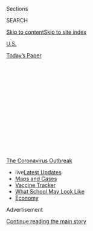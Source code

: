 <div id="app">

<div id="standalone-header">

<div class="interactive-masthead NYTAppHideMasthead css-qz70u6 e1suatyy0">

<div class="section css-ui9rw0 e1suatyy2">

<div class="css-eph4ug er09x8g0">

<div class="css-6n7j50">

</div>

<span class="css-1dv1kvn">Sections</span>

<div class="css-10488qs">

<span class="css-1dv1kvn">SEARCH</span>

</div>

[Skip to content](#site-content)[Skip to site
index](#site-index)

</div>

<div id="masthead-section-label" class="css-1wr3we4 eaxe0e00">

[U.S.](https://www.nytimes.com/section/us)

</div>

<div class="css-10698na e1huz5gh0">

</div>

</div>

<div id="masthead-bar-one" class="section hasLinks css-15hmgas e1csuq9d3">

<div class="css-uqyvli e1csuq9d0">

</div>

<div class="css-1uqjmks e1csuq9d1">

</div>

<div class="css-9e9ivx">

[](https://myaccount.nytimes.com/auth/login?response_type=cookie&client_id=vi)

</div>

<div class="css-1bvtpon e1csuq9d2">

[Today’s
Paper](https://www.nytimes.com/section/todayspaper)

</div>

</div>

</div>

<div class="css-1aor85t" style="opacity:0.000000001;z-index:-1;visibility:hidden">

<div class="css-1hqnpie">

<div class="css-epjblv">

<span class="css-17xtcya">[U.S.](/section/us)</span><span class="css-x15j1o">|</span><span class="css-fwqvlz">Where
America Didn’t Stay Home Even as the Virus
Spread</span>

</div>

<div class="css-k008qs">

<div class="css-1iwv8en">

<span class="css-18z7m18"></span>

<div>

</div>

</div>

<span class="css-1n6z4y">https://nyti.ms/3aAql0E</span>

<div class="css-1705lsu">

<div class="css-4xjgmj">

<div class="css-4skfbu" data-role="toolbar" data-aria-label="Social Media Share buttons, Save button, and Comments Panel with current comment count" data-testid="share-tools">

  - 
  - 
  - 
  - 
    
    <div class="css-6n7j50">
    
    </div>

  - 
  - 

</div>

</div>

</div>

</div>

</div>

</div>

<div id="NYT_TOP_BANNER_REGION" class="css-mij9hh">

<div>

<div id="styln-prism-menu-1592847958612" class="section interactive-content interactive-size-medium css-1xxkt5x">

<div class="css-17ih8de interactive-body">

<div id="scroll-container" class="css-1gj85ro">

[<span class="styln-title-wrap"><span class="css-1pje3qr">The
Coronavirus</span><span class="css-1pje3qr">
Outbreak</span></span>](https://www.nytimes.com/news-event/coronavirus?action=click&pgtype=Article&state=default&region=TOP_BANNER&context=storylines_menu)

  - <span class="css-kqxiym" data-emphasize="true">live</span>[Latest
    Updates](https://www.nytimes.com/2020/08/02/world/coronavirus-updates.html?action=click&pgtype=Article&state=default&region=TOP_BANNER&context=storylines_menu)
  - [Maps and
    Cases](https://www.nytimes.com/interactive/2020/us/coronavirus-us-cases.html?action=click&pgtype=Article&state=default&region=TOP_BANNER&context=storylines_menu)
  - [Vaccine
    Tracker](https://www.nytimes.com/interactive/2020/science/coronavirus-vaccine-tracker.html?action=click&pgtype=Article&state=default&region=TOP_BANNER&context=storylines_menu)
  - [What School May Look
    Like](https://www.nytimes.com/interactive/2020/07/29/us/schools-reopening-coronavirus.html?action=click&pgtype=Article&state=default&region=TOP_BANNER&context=storylines_menu)
  - [Economy](https://www.nytimes.com/live/2020/07/31/business/stock-market-today-coronavirus?action=click&pgtype=Article&state=default&region=TOP_BANNER&context=storylines_menu)

</div>

</div>

</div>

</div>

</div>

<div id="top-wrapper" class="css-1sy8kpn">

<div id="top-slug" class="css-l9onyx">

Advertisement

</div>

[Continue reading the main
story](#after-top)

<div class="ad top-wrapper" style="text-align:center;height:100%;display:block;min-height:250px">

<div id="top" class="place-ad" data-position="top" data-size-key="top">

</div>

</div>

<div id="after-top">

</div>

</div>

<div class="css-11kjks6" data-role="region" data-aria-label="comments panel" tabindex="-1">

<div class="css-1h21wu5">

<div class="css-akb3vb">

<div>

<div class="css-1yip8nf">

## [Comments](#commentsContainer)

[Where America Didn’t Stay Home Even as the Virus Spread]()[Skip to
Comments]()

<div class="css-c32q7m">

The comments section is closed. To submit a letter to the editor for
publication, write to <letters@nytimes.com>.

</div>

</div>

<div class="css-1bxnhxc">

</div>

<div class="css-1yip8nf">

</div>

</div>

</div>

</div>

</div>

</div>

<div id="site-content" data-role="main">

# Where America Didn’t Stay Home Even as the Virus Spread

<div class="css-1vegfwe interactive-byline-container">

By [<span class="css-1baulvz" itemprop="name">James
Glanz</span>](https://www.nytimes.com/by/james-glanz),
[<span class="css-1baulvz" itemprop="name">Benedict
Carey</span>](https://www.nytimes.com/by/benedict-carey),
[<span class="css-1baulvz" itemprop="name">Josh
Holder</span>](https://www.nytimes.com/by/josh-holder),
[<span class="css-1baulvz" itemprop="name">Derek
Watkins</span>](https://www.nytimes.com/by/derek-watkins),
[<span class="css-1baulvz" itemprop="name">Jennifer
Valentino-DeVries</span>](https://www.nytimes.com/by/jennifer-valentino-devries),
[<span class="css-1baulvz" itemprop="name">Rick
Rojas</span>](https://www.nytimes.com/by/rick-rojas) and
[<span class="css-1baulvz last-byline" itemprop="name">Lauren
Leatherby</span>](https://www.nytimes.com/by/lauren-leatherby)April 2,
2020

</div>

<div id="interactive-standalone-sharetools" class="css-wkcogx">

<div>

<div class="interactive-sharetools css-9z2bwm" data-role="toolbar" data-aria-label="Social Media Share buttons, Save button, and Comments Panel with current comment count" data-testid="share-tools">

  - 
  - 
  - 
  - 
    
    <div class="css-6n7j50">
    
    </div>

  - *<span class="css-1dtr3u3">3</span>*

</div>

</div>

</div>

<div id="coronavirus-social-distancing" class="section interactive-standard interactive-content interactive-size-scoop css-uc81c" data-id="100000007067018">

<div class="css-17ih8de interactive-body">

<div class="g-story g-freebird g-max-limit" data-preview-slug="coronavirus-behavior-int">

<div class="g-asset g-graphic top g-asset-width-full" style="">

<div id="mobility-map-wrap">

<div id="mobility-map-shell">

</div>

<div class="overlay-shell">

<div id="g-mobility-overlay-box" class="ai2html">

<div id="g-mobility-overlay-Artboard_1" class="g-artboard" style="min-width: 750px;" data-aspect-ratio="1.594" data-min-width="750">

<div style="padding: 0 0 62.7451% 0;">

</div>

![](data:image/gif;base64,R0lGODlhCgAKAIAAAB8fHwAAACH5BAEAAAAALAAAAAAKAAoAAAIIhI+py+0PYysAOw==)

<div id="g-ai0-1" class="g-Layer_1 g-aiAbs" style="bottom:83.1122%;right:11.6795%;width:18.4996%;">

<span class="g-cstyle0">Outlined areas </span>had known stay-at-home
orders before March
27

</div>

</div>

<div id="g-mobility-overlay-720" class="g-artboard" style="min-width: 550px;max-width: 749px;max-height: 470px" data-aspect-ratio="1.594" data-min-width="550" data-max-width="749">

<div style="padding: 0 0 62.7451% 0;">

</div>

![](data:image/gif;base64,R0lGODlhCgAKAIAAAB8fHwAAACH5BAEAAAAALAAAAAAKAAoAAAIIhI+py+0PYysAOw==)

<div id="g-ai1-1" class="g-Layer_1 g-aiAbs" style="bottom:84.199%;right:8.1944%;width:27.9167%;">

<span class="g-cstyle0">Outlined areas </span>had known stay-at-home
orders before March
27

</div>

</div>

<div id="g-mobility-overlay-450" class="g-artboard" style="max-width: 549px;max-height: 344px" data-aspect-ratio="1.594" data-min-width="0" data-max-width="549">

<div style="padding: 0 0 62.7217% 0;">

</div>

![](data:image/gif;base64,R0lGODlhCgAKAIAAAB8fHwAAACH5BAEAAAAALAAAAAAKAAoAAAIIhI+py+0PYysAOw==)

<div id="g-ai2-1" class="g-Layer_1 g-aiAbs" style="top:76.7123%;left:1.721%;width:29.9335%;">

Known <span class="g-cstyle0">stay-at-home orders </span>before March
27

</div>

</div>

</div>

</div>

<div class="key-shell">

### Where people were still traveling

#### Percent change in average travel for the week of March 23, compared with travel before the coronavirus outbreak.

<div id="g-mobility-key-box" class="ai2html">

<div id="g-mobility-key-425" class="g-artboard" style="min-width: 310px;" data-aspect-ratio="7.117" data-min-width="310">

<div style="padding: 0 0 14.0515% 0;">

</div>

![](data:image/gif;base64,R0lGODlhCgAKAIAAAB8fHwAAACH5BAEAAAAALAAAAAAKAAoAAAIIhI+py+0PYysAOw==)

<div id="g-ai0-1" class="g-Layer_1 g-aiAbs g-aiPointText" style="top:28.6906%;margin-top:-8.2px;right:9.1031%;width:153px;">

Closer to normal
travel

</div>

<div id="g-ai0-2" class="g-Layer_1 g-aiAbs g-aiPointText" style="top:77.078%;margin-top:-8.2px;left:0%;width:71px;">

No
travel

</div>

<div id="g-ai0-3" class="g-Layer_1 g-aiAbs g-aiPointText" style="top:77.078%;margin-top:-8.2px;left:49.9164%;margin-left:-49.5px;width:99px;">

Half of
normal

</div>

<div id="g-ai0-4" class="g-Layer_1 g-aiAbs g-aiPointText" style="top:77.078%;margin-top:-8.2px;right:0.0262%;width:96px;">

Normal
travel

</div>

</div>

<div id="g-mobility-key-300" class="g-artboard" style="max-width: 309px;max-height: 78px" data-aspect-ratio="3.947" data-min-width="0" data-max-width="309">

<div style="padding: 0 0 25.3333% 0;">

</div>

![](data:image/gif;base64,R0lGODlhCgAKAIAAAB8fHwAAACH5BAEAAAAALAAAAAAKAAoAAAIIhI+py+0PYysAOw==)

<div id="g-ai1-1" class="g-Layer_1 g-aiAbs g-aiPointText" style="top:22.6286%;margin-top:-7.2px;right:9.4687%;width:143px;">

Closer to normal
travel

</div>

<div id="g-ai1-2" class="g-Layer_1 g-aiAbs g-aiPointText" style="top:60.826%;margin-top:-7.2px;left:0.1734%;width:68px;">

No
travel

</div>

<div id="g-ai1-3" class="g-Layer_1 g-aiAbs g-aiPointText" style="top:70.2997%;margin-top:-14.4px;left:50.07%;margin-left:-29px;width:58px;">

Half
of

normal

</div>

<div id="g-ai1-4" class="g-Layer_1 g-aiAbs g-aiPointText" style="top:60.826%;margin-top:-7.2px;right:0.4257%;width:90px;">

Normal travel

</div>

</div>

</div>

</div>

</div>

</div>

Stay-at-home orders have nearly halted travel for most Americans, but
people in Florida, the Southeast and other places that waited to enact
such orders have continued to travel widely, potentially exposing more
people as the coronavirus outbreak accelerates, according to an analysis
of cellphone location data by The New York Times.

The divide in travel patterns, based on anonymous cellphone data from 15
million people, suggests that Americans in wide swaths of the West,
Northeast and Midwest have complied with orders from state and local
officials to stay home. Disease experts who reviewed the results say
those reductions in travel — to less than a mile a day, on average, from
about five miles — may be enough to sharply curb the spread of the
coronavirus in those regions, at least for now.

“That’s huge,” said Aaron A. King, a University of Michigan professor
who studies the ecology of infectious disease. “By any measure this is a
massive change in behavior, and if we can make a similar reduction in
the number of contacts we make, every indication is that we can defeat
this epidemic.”

But not everybody has been staying home.

<div class="g-asset g-graphic graphic-bee" style="max-width: 1050px">

### Which counties reduced travel the most

<div id="chart-beeswarm-shell">

</div>

</div>

In areas where public officials have resisted or delayed stay-at-home
orders, people changed their habits far less. Though travel distances in
those places have fallen drastically, during the week of March 23 they
were still typically more than three times those in areas that had
imposed lockdown orders, the analysis shows.

A half-dozen of the most populous counties where residents were
traveling widely were in Florida, where Gov. Ron DeSantis resisted
calling for a statewide lockdown until April 1. People in Jacksonville,
Tampa, Daytona Beach, Lakeland and surrounding areas continued to travel
much more than people in other parts of the country, putting those areas
at a higher risk for outbreaks in the coming weeks.

<div class="g-asset g-graphic" style="max-width: 720px">

### Where people were still traveling the most on March 27

#### Counties above 500,000 people

<div id="heatmap">

<div id="heatmap-key">

<div class="h-key-text-wrapper">

<div class="h-key-text">

Less travel

</div>

<div class="h-key-text">

More

</div>

</div>

<div class="h-key-blocks-wrapper">

<div class="h-key-block">

</div>

</div>

</div>

County

</div>

</div>

</div>

</div>

</div>

</div>

</div>

Avg. travel

<div class="dates-wrapper">

<div class="th-date left">

Feb. 28

</div>

<div class="th-date travel">

Travel by day

</div>

<div class="th-date right">

Mar. 27

</div>

</div>

<div class="day-of-week-wrapper">

<div class="day-of-week">

F

</div>

<div class="day-of-week">

S

</div>

<div class="day-of-week">

S

</div>

<div class="day-of-week">

M

</div>

<div class="day-of-week">

T

</div>

<div class="day-of-week">

W

</div>

<div class="day-of-week">

T

</div>

<div class="day-of-week">

F

</div>

<div class="day-of-week">

S

</div>

<div class="day-of-week">

S

</div>

<div class="day-of-week">

M

</div>

<div class="day-of-week">

T

</div>

<div class="day-of-week">

W

</div>

<div class="day-of-week">

T

</div>

<div class="day-of-week">

F

</div>

<div class="day-of-week">

S

</div>

<div class="day-of-week">

S

</div>

<div class="day-of-week">

M

</div>

<div class="day-of-week">

T

</div>

<div class="day-of-week">

W

</div>

<div class="day-of-week">

T

</div>

<div class="day-of-week">

F

</div>

<div class="day-of-week">

S

</div>

<div class="day-of-week">

S

</div>

<div class="day-of-week">

M

</div>

<div class="day-of-week">

T

</div>

<div class="day-of-week">

W

</div>

<div class="day-of-week">

T

</div>

<div class="day-of-week">

F

</div>

</div>

In Jacksonville, the sheriff’s department had to send out officers over
the weekend to break up block parties. In Spartanburg, S.C., people were
still going to the hardware store to buy supplies for home-improvement
projects, and pictures from children's birthday parties and playdates
were being posted on Facebook. And along the shorelines in Florida and
Alabama, communities that rely on tourists to help drive the economy
instead looked with frustration at out-of-state license plates on the
street.

“I saw people this weekend shaking hands with each other,” Lenny Curry,
the mayor of Jacksonville, Florida’s largest city, told residents. “I
understand, maybe it's just habit. But we've got to stop, folks. We've
really got to stop this.”

The location data, from
[Cuebiq](https://www.cuebiq.com/visitation-insights-covid19/?utm_source=nyt&utm_medium=article&utm_campaign=organic),
a data intelligence firm, measures the range that people travel each
day. It cannot predict where outbreaks will spread, and it does not
track how many interactions people had while they were traveling. Not
all travel is problematic: A person driving for a few miles to pick up
groceries would not be violating stay-at-home orders. And people in
cities can infect others without traveling far.

But broadly higher levels of travel suggest more contact with others and
more chances to spread or contract the disease, researchers said.
Counties with lax travel policies risk not only becoming the next hot
spots of the disease, but also acting as reservoirs for the virus that
reignite infection in places that have tamped it down, they said.

Florida waited so long to shut down travel that it will struggle to
control local outbreaks even if people immediately change their behavior
significantly, said Thomas Hladish, an infectious disease modeler at the
University of Florida. People who now sequester themselves at home still
risk having brought the virus home to their families, he said.

"A lockdown order right now is not going to be a silver bullet with
containing this," Mr. Hladish said. "It will absolutely save lives. But
in order to really have a big effect with social-distancing measures,
you would have had to move it back in time.”

In Spartanburg, a city of 37,000 people in the northwest part of South
Carolina, the City Council delayed putting into place any official
order. "I'd like to see us wait at least another couple of weeks for
this discussion," one councilwoman, Ruth Littlejohn, said.

Erica Brown, another councilwoman in Spartanburg, has pushed for
enacting limits, saying they were necessary because issuing simple
cautions had not worked. “They're going about their days as if nothing
has changed,” she said of residents.

Ms. Brown acknowledged that the city — which has undergone an economic
rebirth in recent years — and particularly locally owned businesses,
would surely suffer by keeping people home. But she said she feared that
waiting any longer may mean devastation down the line.

“Now everyone is just trying to crawl their way back to the starting
line,” she said, “and we’re already behind in our response.”

On March 31, Gov. Henry McMaster of South Carolina issued an order
closing businesses deemed nonessential, including entertainment venues,
bingo halls, gyms and salons.

Other areas reduced travel weeks ago, the data show, especially in
California, New York and Washington, which were the first to experience
large outbreaks. Most people have essentially stopped traveling in those
places for weeks, the data show, a sign that they are taking the
measures seriously. Anthony S. Fauci, the nation’s leading infectious
disease expert, said on March 31 that changes in behavior were already
bringing down the level of new cases in those places.

<div class="g-asset g-graphic g-asset-width-full" style="">

<div id="threshold-map-wrap">

<div id="threshold-map-shell">

</div>

<div class="key-shell">

### When average distance traveled first fell below 2 miles

<div class="key">

<div class="pill pill-mar16">

By Mar. 16

</div>

<div class="pill pill-mar19">

Mar. 19

</div>

<div class="pill pill-mar24">

Mar. 24

</div>

<div class="pill pill-mar26">

Mar. 26

</div>

<div class="pillbreak">

 

</div>

<div class="pill pill-notby">

Not by Mar.
26

</div>

</div>

#### Data is through March 26. Only weekdays were counted, because almost everyone traveled less on weekends.

</div>

</div>

</div>

Disease experts said that a tenfold reduction in travel in many counties
in the United States gave them hope that other places could have similar
success, as long as the reductions remain in effect for an extended
period and are implemented nationwide.

But even states and cities that were relatively early in setting
restrictions did not significantly reduce travel until mid- to late
March, leaving a path for the virus to make its way around the country.
Control measures typically take two to three weeks to show an effect
because of the time it takes for infected people to develop symptoms,
seek medical care and get tested.

In New Orleans, where more than 2,000 people have been infected, travel
was not reduced significantly until March 20, weeks after Mardi Gras
brought huge crowds together. In Albany, Ga., a town of 75,000, travel
reductions in recent weeks were too late to stop [a cluster of
illnesses](https://www.nytimes.com/2020/03/30/us/coronavirus-funeral-albany-georgia.html)
that apparently emerged after a funeral in late February. Travel started
declining only about two weeks ago in Indianapolis, Chicago, Miami and
Phoenix, leaving room for continued growth last
month.

<div class="g-asset g-graphic" style="max-width: 720px">

<div id="g-seattle-daytona-box" class="ai2html">

<div id="g-seattle-daytona-720" class="g-artboard" style="width:720px; height:912.999991284993px;" data-aspect-ratio="0.789" data-min-width="720">

<div style="">

</div>

![](data:image/gif;base64,R0lGODlhCgAKAIAAAB8fHwAAACH5BAEAAAAALAAAAAAKAAoAAAIIhI+py+0PYysAOw==)

<div id="g-ai0-1" class="g-Layer_1 g-aiAbs g-aiPointText" style="top:1.4016%;margin-top:-9.8px;left:0.1576%;width:331px;">

How travel changed between Feb. 28
...

</div>

<div id="g-ai0-2" class="g-Layer_1 g-aiAbs g-aiPointText" style="top:1.4016%;margin-top:-9.8px;right:1.1781%;width:150px;">

... and March
27

</div>

<div id="g-ai0-3" class="g-Layer_1 g-aiAbs g-aiPointText" style="top:6.1122%;margin-top:-9.8px;left:0%;width:362px;">

Travel fell dramatically in Seattle, from <span class="g-cstyle0">3.8
miles</span>...

</div>

<div id="g-ai0-4" class="g-Layer_1 g-aiAbs g-aiPointText" style="top:6.1122%;margin-top:-9.8px;right:1.1106%;width:206px;">

... to an average of <span class="g-cstyle0">61
feet</span>.

</div>

<div id="g-ai0-5" class="g-background-shadow g-aiAbs g-aiPointText" style="top:12.9556%;margin-top:-18.3px;left:31.7917%;margin-left:-50.5px;width:101px;">

University
of

Washington

</div>

<div id="g-ai0-6" class="g-background-shadow g-aiAbs g-aiPointText" style="top:12.8038%;margin-top:-12.9px;left:10.5942%;margin-left:-58.5px;width:117px;">

SEATTLE

</div>

<div id="g-ai0-7" class="g-Layer_1 g-aiAbs g-aiPointText" style="top:25.1093%;margin-top:-9.2px;right:39.7285%;width:72px;">

Mar.
27

</div>

<div id="g-ai0-8" class="g-Layer_1 g-aiAbs g-aiPointText" style="top:37.9241%;margin-top:-8.2px;left:81.7137%;margin-left:-30.5px;width:61px;">

61
feet

</div>

<div id="g-ai0-9" class="g-background-shadow g-aiAbs g-aiPointText" style="top:41.7618%;margin-top:-9.3px;left:12.5643%;margin-left:-44.5px;width:89px;">

Downtown

</div>

<div id="g-ai0-10" class="g-Layer_1 g-aiAbs g-aiPointText" style="top:46.3578%;margin-top:-8.2px;left:23.512%;margin-left:-36.5px;width:73px;">

3.8
miles

</div>

<div id="g-ai0-11" class="g-Layer_1 g-aiAbs g-aiPointText" style="top:51.8953%;margin-top:-9.8px;left:0%;width:417px;">

But in Daytona Beach, Fla. travel only fell from
<span class="g-cstyle0">4.4
miles</span>...

</div>

<div id="g-ai0-12" class="g-Layer_1 g-aiAbs g-aiPointText" style="top:51.8953%;margin-top:-9.8px;right:1.0939%;width:221px;">

... to an average of <span class="g-cstyle0">1.9
miles</span>.

</div>

<div id="g-ai0-13" class="g-background-shadow g-aiAbs g-aiPointText" style="top:60.1204%;margin-top:-12.9px;left:17.5994%;margin-left:-103px;width:206px;">

DAYTONA
BEACH

</div>

<div id="g-ai0-14" class="g-Layer_1 g-aiAbs g-aiPointText" style="top:69.6876%;margin-top:-9.2px;right:37.0896%;width:72px;">

Mar.
27

</div>

<div id="g-ai0-15" class="g-background-shadow g-aiAbs g-aiPointText" style="top:75.1681%;margin-top:-18.3px;left:5.9092%;margin-left:-43.5px;width:87px;">

Daytona

Speedway

</div>

<div id="g-ai0-16" class="g-background-shadow g-aiAbs g-aiPointText" style="top:76.8111%;margin-top:-9.3px;left:45.088%;margin-left:-44.5px;width:89px;">

Downtown

</div>

<div id="g-ai0-17" class="g-Layer_1 g-aiAbs g-aiPointText" style="top:83.5977%;margin-top:-8.2px;left:81.3177%;margin-left:-36.5px;width:73px;">

1.9
miles

</div>

<div id="g-ai0-18" class="g-Layer_1 g-aiAbs g-aiPointText" style="top:98.7127%;margin-top:-8.2px;left:27.0421%;margin-left:-36.5px;width:73px;">

4.4
miles

</div>

</div>

<div id="g-seattle-daytona-600" class="g-artboard" style="width:550px; height:705.999991284993px;" data-aspect-ratio="0.779" data-min-width="550" data-max-width="719">

<div style="">

</div>

![](data:image/gif;base64,R0lGODlhCgAKAIAAAB8fHwAAACH5BAEAAAAALAAAAAAKAAoAAAIIhI+py+0PYysAOw==)

<div id="g-ai1-1" class="g-Layer_1 g-aiAbs g-aiPointText" style="top:2.2328%;margin-top:-9.8px;left:0.3787%;width:297px;">

How travel changed between Feb. 28
...

</div>

<div id="g-ai1-2" class="g-Layer_1 g-aiAbs g-aiPointText" style="top:2.2328%;margin-top:-9.8px;right:1.4922%;width:136px;">

... and March
27

</div>

<div id="g-ai1-3" class="g-Layer_1 g-aiAbs g-aiPointText" style="top:6.9073%;margin-top:-9.8px;left:0.3787%;width:320px;">

Travel fell dramatically in Seattle, from <span class="g-cstyle0">3.8
miles</span>...

</div>

<div id="g-ai1-4" class="g-Layer_1 g-aiAbs g-aiPointText" style="top:6.9073%;margin-top:-9.8px;right:1.454%;width:183px;">

... to an average of <span class="g-cstyle0">61
feet</span>.

</div>

<div id="g-ai1-5" class="g-background-shadow g-aiAbs g-aiPointText" style="top:13.4627%;margin-top:-16px;left:31.8116%;margin-left:-45px;width:90px;">

University
of

Washington

</div>

<div id="g-ai1-6" class="g-background-shadow g-aiAbs g-aiPointText" style="top:13.5045%;margin-top:-11.3px;left:10.7049%;margin-left:-51.5px;width:103px;">

SEATTLE

</div>

<div id="g-ai1-7" class="g-background-shadow g-aiAbs g-aiPointText" style="top:34.4496%;margin-top:-8.2px;left:64.9482%;width:65px;">

Mar.
27

</div>

<div id="g-ai1-8" class="g-Layer_1 g-aiAbs g-aiPointText" style="top:38.1343%;margin-top:-7.2px;left:81.5171%;margin-left:-29px;width:58px;">

61
feet

</div>

<div id="g-ai1-9" class="g-background-shadow g-aiAbs g-aiPointText" style="top:41.9613%;margin-top:-8.2px;left:12.7172%;margin-left:-40px;width:80px;">

Downtown

</div>

<div id="g-ai1-10" class="g-Layer_1 g-aiAbs g-aiPointText" style="top:46.3496%;margin-top:-7.2px;left:23.6089%;margin-left:-34.5px;width:69px;">

3.8
miles

</div>

<div id="g-ai1-11" class="g-Layer_1 g-aiAbs g-aiPointText" style="top:51.9498%;margin-top:-9.8px;left:0.3787%;width:340px;">

But in Daytona Beach, Fla. travel fell from <span class="g-cstyle0">4.4
miles</span>...

</div>

<div id="g-ai1-12" class="g-Layer_1 g-aiAbs g-aiPointText" style="top:51.9498%;margin-top:-9.8px;right:1.4389%;width:113px;">

<span class="g-cstyle1">... to </span>1.9
miles<span class="g-cstyle1">.</span>

</div>

<div id="g-ai1-13" class="g-background-shadow g-aiAbs g-aiPointText" style="top:59.9634%;margin-top:-11.3px;left:17.6509%;margin-left:-89.5px;width:179px;">

DAYTONA
BEACH

</div>

<div id="g-ai1-14" class="g-background-shadow g-aiAbs g-aiPointText" style="top:74.5109%;margin-top:-16px;left:6.0733%;margin-left:-39px;width:78px;">

Daytona

Speedway

</div>

<div id="g-ai1-15" class="g-background-shadow g-aiAbs g-aiPointText" style="top:76.3806%;margin-top:-8.2px;left:45.0753%;margin-left:-40px;width:80px;">

Downtown

</div>

<div id="g-ai1-16" class="g-background-shadow g-aiAbs g-aiPointText" style="top:79.4921%;margin-top:-8.2px;left:64.6646%;width:65px;">

Mar.
27

</div>

<div id="g-ai1-17" class="g-Layer_1 g-aiAbs g-aiPointText" style="top:83.0351%;margin-top:-7.2px;left:81.1204%;margin-left:-34.5px;width:69px;">

1.9
miles

</div>

<div id="g-ai1-18" class="g-Layer_1 g-aiAbs g-aiPointText" style="top:97.9077%;margin-top:-7.2px;left:27.1211%;margin-left:-34.5px;width:69px;">

4.4
miles

</div>

</div>

<div id="g-seattle-daytona-600_copy" class="g-artboard" style="max-width: 320px;max-height: 748px" data-aspect-ratio="0.428" data-min-width="0" data-max-width="549">

<div style="padding: 0 0 233.8025% 0;">

</div>

![](data:image/gif;base64,R0lGODlhCgAKAIAAAB8fHwAAACH5BAEAAAAALAAAAAAKAAoAAAIIhI+py+0PYysAOw==)

<div id="g-ai2-1" class="g-Layer_1 g-aiAbs g-aiPointText" style="top:3.2459%;margin-top:-19.3px;left:49.6317%;margin-left:-98px;width:196px;">

Travel fell dramatically

in Seattle, from <span class="g-cstyle0">3.8
miles</span>...

</div>

<div id="g-ai2-2" class="g-Layer_1 g-aiAbs g-aiPointText" style="top:8.9857%;margin-top:-7.2px;left:49.3277%;margin-left:-34.5px;width:69px;">

3.8
miles

</div>

<div id="g-ai2-3" class="g-background-shadow g-aiAbs g-aiPointText" style="top:11.7885%;margin-top:-7.2px;left:81.2775%;margin-left:-30.5px;width:61px;">

Feb.
28

</div>

<div id="g-ai2-4" class="g-background-shadow g-aiAbs g-aiPointText" style="top:21.7578%;margin-top:-9.8px;left:49.9924%;margin-left:-97px;width:194px;">

... to an average of <span class="g-cstyle0">61
feet</span>.

</div>

<div id="g-ai2-5" class="g-background-shadow g-aiAbs g-aiPointText" style="top:29.4316%;margin-top:-7.2px;left:49.5151%;margin-left:-31px;width:62px;">

Mar.
27

</div>

<div id="g-ai2-6" class="g-background-shadow g-aiAbs g-aiPointText" style="top:36.3292%;margin-top:-9.8px;left:27.1228%;margin-left:-47px;width:94px;">

SEATTLE

</div>

<div id="g-ai2-7" class="g-Layer_1 g-aiAbs g-aiPointText" style="top:51.898%;margin-top:-19.3px;left:49.9875%;margin-left:-95.5px;width:191px;">

But in Daytona Beach, Fla.

travel fell from <span class="g-cstyle0">4.4
miles</span>...

</div>

<div id="g-ai2-8" class="g-Layer_1 g-aiAbs g-aiPointText" style="top:57.2369%;margin-top:-7.2px;left:48.4894%;margin-left:-34.5px;width:69px;">

4.4
miles

</div>

<div id="g-ai2-9" class="g-background-shadow g-aiAbs g-aiPointText" style="top:59.906%;margin-top:-7.2px;left:89.1931%;margin-left:-30.5px;width:61px;">

Feb.
28

</div>

<div id="g-ai2-10" class="g-background-shadow g-aiAbs g-aiPointText" style="top:64.3953%;margin-top:-9.8px;left:50.0064%;margin-left:-59.5px;width:119px;">

<span class="g-cstyle1">... to </span>1.9
miles<span class="g-cstyle1">.</span>

</div>

<div id="g-ai2-11" class="g-background-shadow g-aiAbs g-aiPointText" style="top:89.0439%;margin-top:-7.2px;left:49.5151%;margin-left:-31px;width:62px;">

Mar.
27

</div>

<div id="g-ai2-12" class="g-background-shadow g-aiAbs g-aiPointText" style="top:93.6158%;margin-top:-19.4px;left:71.5274%;margin-left:-50px;width:100px;">

DAYTONA

BEACH

</div>

</div>

</div>

<div class="g-source">

<span class="g-credit">Source: Aerial imagery from Google</span>

</div>

</div>

The coronavirus outbreak is unprecedented in scale in recent history,
and it is hard to know the exact relationship between changes in travel
patterns and how quickly the virus spreads. Other factors play a big
role, including how quickly sick people are tested and isolated, how
closely people tend to congregate — and luck.

Sheltering in place is protective and clearly reduces people’s contact
with others, but the existing evidence that the policy can effectively
contain an epidemic within a large population is uncertain, experts
said.

“It’s unprecedented, an extraordinarily disruptive natural experiment
like this,” Mr. Hladish said. “We have to look back to the influenza
pandemic of 1918 for anything similar, and then of course the field of
epidemiology was less well-developed, and we had nothing like the
technology we do now.”

Working on the fly, scientists are assessing the results of different
containment policies and their timing day by day — and using those
findings to advise regions that are not yet overwhelmed.

On March 26, Gov. Kay Ivey of Alabama resisted issuing a stay-at-home
order as the outbreak appeared more acute and immediate in other states.
“We are not California,” she said. “We're not New York. We aren't even
Louisiana.” But as the number of cases rose, she encouraged residents to
limit social gatherings and ordered the closure of nonessential
businesses. “These are uncertain times, for sure,” she said in a
televised speech “So now, and for the foreseeable future, please, please
consider staying safe at home.”

The inconsistencies in policies — and in when they are imposed — may
create new problems, even for places that set limits weeks ago.

“Let’s assume that we flatten the curve, that we push transmission down
in the Bay Area and we walk away with 1 percent immunity,” said Dr.
George Rutherford, a professor of epidemiology at the University of
California, San Francisco. “Then, people visit from regions that have
not sheltered in place, and we have another run of cases. This is going
to happen.”

Even in Florida, where limits were announced on April 1, weeks after
other places enacted them, some residents said their biggest worry was
not locals, but visitors from other places.

Before the limits came into effect, Quanita J. May, a city commissioner
in Daytona Beach, said her area was exceptionally quiet. Along the
beaches and downtown, she said, “It feels like it's Christmas or
Thanksgiving, the three or four days when everybody is at home with
their families.”

“The residents are self-quarantining,” she said, adding that her real
concern was people coming from other places. They were the ones, she
said, who were not staying put. “People are listening to the newscasts,
they’re reading, and they’re paying attention," she said. “This is here
now.”

<div id="interactive-footer-container" class="css-ovgi28 interactive-footer-container">

Note: Cuebiq calculated distance traveled by measuring a line between
opposite corners of a box drawn around the locations observed for each
person on each day. The travel for each county is the median of these
per-person distances. Many states and counties have taken control
measures, such as closing restaurants or beaches, that were not included
in this analysis.

Sarah Mervosh and Vanessa Swales contributed
reporting.

<div id="interactive-addendum-list" class="css-1yiqkdd interactive-addendum-list">

</div>

</div>

<div id="standalone-footer">

<div>

<div>

<div id="interactive-footer-wrapper">

<div class="css-i29ckm">

<div class="css-1oeie6n">

Read 3
Comments

</div>

<div class="interactive-sharetools css-9z2bwm" data-role="toolbar" data-aria-label="Social Media Share buttons, Save button, and Comments Panel with current comment count" data-testid="share-tools">

  - 
  - 
  - 
  - 
    
    <div class="css-6n7j50">
    
    </div>

</div>

</div>

<div>

</div>

<div id="bottom-wrapper" class="css-1ede5it">

<div id="bottom-slug" class="css-l9onyx">

Advertisement

</div>

[Continue reading the main
story](#after-bottom)

<div id="bottom" class="ad bottom-wrapper" style="text-align:center;height:100%;display:block;min-height:90px">

</div>

<div id="after-bottom">

</div>

</div>

## Site Index

<div>

</div>

## Site Information Navigation

  - [© <span>2020</span> <span>The New York Times
    Company</span>](https://help.nytimes.com/hc/en-us/articles/115014792127-Copyright-notice)

<!-- end list -->

  - [NYTCo](https://www.nytco.com/)
  - [Contact
    Us](https://help.nytimes.com/hc/en-us/articles/115015385887-Contact-Us)
  - [Work with us](https://www.nytco.com/careers/)
  - [Advertise](https://nytmediakit.com/)
  - [T Brand Studio](http://www.tbrandstudio.com/)
  - [Your Ad
    Choices](https://www.nytimes.com/privacy/cookie-policy#how-do-i-manage-trackers)
  - [Privacy](https://www.nytimes.com/privacy)
  - [Terms of
    Service](https://help.nytimes.com/hc/en-us/articles/115014893428-Terms-of-service)
  - [Terms of
    Sale](https://help.nytimes.com/hc/en-us/articles/115014893968-Terms-of-sale)
  - [Site
    Map](https://spiderbites.nytimes.com)
  - [Help](https://help.nytimes.com/hc/en-us)
  - [Subscriptions](https://www.nytimes.com/subscription?campaignId=37WXW)

</div>

</div>

</div>

</div>
